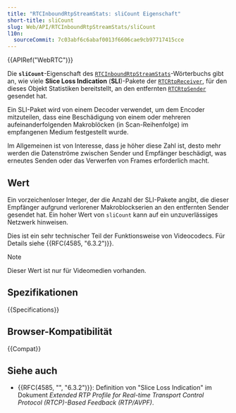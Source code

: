```yaml
---
title: "RTCInboundRtpStreamStats: sliCount Eigenschaft"
short-title: sliCount
slug: Web/API/RTCInboundRtpStreamStats/sliCount
l10n:
  sourceCommit: 7c03abf6c6abaf0013f6606cae9cb97717415cce
---
```


{{APIRef("WebRTC")}}

Die **`sliCount`**-Eigenschaft des
[`RTCInboundRtpStreamStats`](/de/docs/Web/API/RTCInboundRtpStreamStats)-Wörterbuchs gibt an, wie viele **Slice Loss Indication** (**SLI**)-Pakete der
[`RTCRtpReceiver`](/de/docs/Web/API/RTCRtpReceiver), für den dieses Objekt Statistiken bereitstellt, an den entfernten [`RTCRtpSender`](/de/docs/Web/API/RTCRtpSender) gesendet hat.

Ein SLI-Paket wird von einem Decoder verwendet, um dem Encoder mitzuteilen, dass eine Beschädigung von einem oder mehreren aufeinanderfolgenden Makroblöcken (in Scan-Reihenfolge) im empfangenen Medium festgestellt wurde.

Im Allgemeinen ist von Interesse, dass je höher diese Zahl ist, desto mehr werden die Datenströme zwischen Sender und Empfänger beschädigt, was erneutes Senden oder das Verwerfen von Frames erforderlich macht.

## Wert

Ein vorzeichenloser Integer, der die Anzahl der SLI-Pakete angibt, die dieser Empfänger aufgrund verlorener Makroblockserien an den entfernten Sender gesendet hat. Ein hoher Wert von `sliCount` kann auf ein unzuverlässiges Netzwerk hinweisen.

Dies ist ein sehr technischer Teil der Funktionsweise von Videocodecs. Für Details siehe {{RFC(4585, "6.3.2")}}.

> [!NOTE]
> Dieser Wert ist nur für Videomedien vorhanden.

## Spezifikationen

{{Specifications}}

## Browser-Kompatibilität

{{Compat}}

## Siehe auch

- {{RFC(4585, "", "6.3.2")}}: Definition von "Slice Loss Indication" im Dokument
  _Extended RTP Profile for Real-time Transport Control Protocol (RTCP)-Based Feedback (RTP/AVPF)_.

